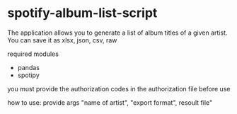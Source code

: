 # spotify-album-list-script
The application allows you to generate a list of album titles of a given artist. You can save it as xlsx, json, csv, raw

required modules
- pandas
- spotipy

you must provide the authorization codes in the authorization file before use

how to use:
provide args "name of artist", "export format", resoult file"


